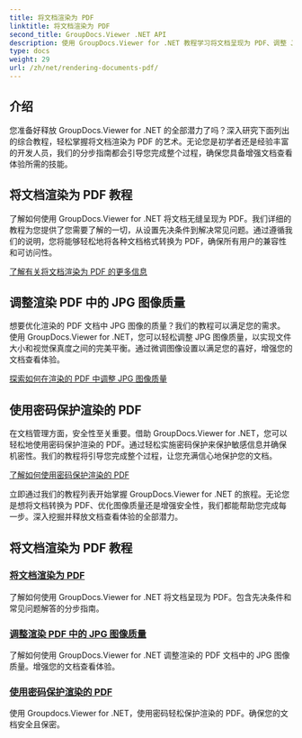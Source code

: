 ```yaml
---
title: 将文档渲染为 PDF
linktitle: 将文档渲染为 PDF
second_title: GroupDocs.Viewer .NET API
description: 使用 GroupDocs.Viewer for .NET 教程学习将文档呈现为 PDF、调整 JPG 图像质量以及使用密码保护 PDF。
type: docs
weight: 29
url: /zh/net/rendering-documents-pdf/
---
```


## 介绍

您准备好释放 GroupDocs.Viewer for .NET 的全部潜力了吗？深入研究下面列出的综合教程，轻松掌握将文档渲染为 PDF 的艺术。无论您是初学者还是经验丰富的开发人员，我们的分步指南都会引导您完成整个过程，确保您具备增强文档查看体验所需的技能。

## 将文档渲染为 PDF 教程

了解如何使用 GroupDocs.Viewer for .NET 将文档无缝呈现为 PDF。我们详细的教程为您提供了您需要了解的一切，从设置先决条件到解决常见问题。通过遵循我们的说明，您将能够轻松地将各种文档格式转换为 PDF，确保所有用户的兼容性和可访问性。

[了解有关将文档渲染为 PDF 的更多信息](./render-to-pdf/)

## 调整渲染 PDF 中的 JPG 图像质量

想要优化渲染的 PDF 文档中 JPG 图像的质量？我们的教程可以满足您的需求。使用 GroupDocs.Viewer for .NET，您可以轻松调整 JPG 图像质量，以实现文件大小和视觉保真度之间的完美平衡。通过微调图像设置以满足您的喜好，增强您的文档查看体验。

[探索如何在渲染的 PDF 中调整 JPG 图像质量](./adjust-jpg-quality-pdf/)

## 使用密码保护渲染的 PDF

在文档管理方面，安全性至关重要。借助 GroupDocs.Viewer for .NET，您可以轻松地使用密码保护渲染的 PDF。通过轻松实施密码保护来保护敏感信息并确保机密性。我们的教程将引导您完成整个过程，让您充满信心地保护您的文档。

[了解如何使用密码保护渲染的 PDF](./protect-pdf/)

立即通过我们的教程列表开始掌握 GroupDocs.Viewer for .NET 的旅程。无论您是想将文档转换为 PDF、优化图像质量还是增强安全性，我们都能帮助您完成每一步。深入挖掘并释放文档查看体验的全部潜力。
## 将文档渲染为 PDF 教程
### [将文档渲染为 PDF](./render-to-pdf/)
了解如何使用 GroupDocs.Viewer for .NET 将文档呈现为 PDF。包含先决条件和常见问题解答的分步指南。
### [调整渲染 PDF 中的 JPG 图像质量](./adjust-jpg-quality-pdf/)
了解如何使用 GroupDocs.Viewer for .NET 调整渲染的 PDF 文档中的 JPG 图像质量。增强您的文档查看体验。
### [使用密码保护渲染的 PDF](./protect-pdf/)
使用 Groupdocs.Viewer for .NET，使用密码轻松保护渲染的 PDF。确保您的文档安全且保密。